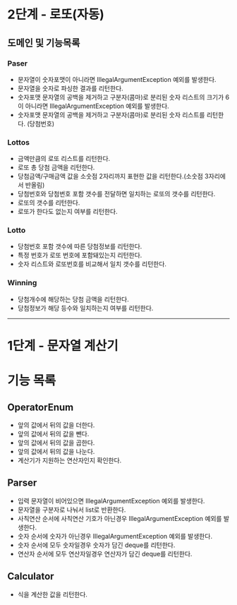 # 2단계 - 로또(자동)

## 도메인 및 기능목록

### Paser
- 문자열이 숫자포맷이 아니라면 IllegalArgumentException 예외를 발생한다.
- 문자열을 숫자로 파싱한 결과를 리턴한다.
- 숫자포맷 문자열의 공백을 제거하고 구분자(콤마)로 분리된 숫자 리스트의 크기가 6이 아니라면 IllegalArgumentException 예외를 발생한다.
- 숫자포맷 문자열의 공백을 제거하고 구분자(콤마)로 분리된 숫자 리스트를 리턴한다. (당첨번호)

### Lottos
- 금액만큼의 로또 리스트를 리턴한다.
- 로또 총 당첨 금액을 리턴한다.
- 당첨금액/구매금액 값을 소숫점 2자리까지 표현한 값을 리턴한다.(소숫점 3자리에서 반올림)
- 당첨번호와 당첨번호 포함 갯수를 전달하면 일치하는 로또의 갯수를 리턴한다.
- 로또의 갯수를 리턴한다.
- 로또가 한다도 없는지 여부를 리턴한다.

### Lotto
- 당첨번호 포함 갯수에 따른 당첨정보를 리턴한다.
- 특정 번호가 로또 번호에 포함돼있는지 리턴한다.
- 숫자 리스트와 로또번호를 비교해서 일치 갯수를 리턴한다.

### Winning
- 당첨개수에 해당하는 당첨 금액을 리턴한다.
- 당첨정보가 해당 등수와 일치하는지 여부를 리턴한다.

---------

# 1단계 - 문자열 계산기

# 기능 목록
## OperatorEnum
- 앞의 값에서 뒤의 값을 더한다.
- 앞의 값에서 뒤의 값을 뺀다.
- 앞의 값에서 뒤의 값을 곱한다.
- 앞의 값에서 뒤의 값을 나눈다.
- 계산기가 지원하는 연산자인지 확인한다.

## Parser
- 입력 문자열이 비어있으면 IllegalArgumentException 예외를 발생한다.
- 문자열을 구분자로 나눠서 list로 반환한다.
- 사칙연산 순서에 사칙연산 기호가 아닌경우 IllegalArgumentException 예외를 발생한다.
- 숫자 순서에 숫자가 아닌경우 IllegalArgumentException 예외를 발생한다.
- 숫자 순서에 모두 숫자일경우 숫자가 담긴 deque를 리턴한다.
- 연산자 순서에 모두 연산자일경우 연산자가 담긴 deque를 리턴한다.

## Calculator
- 식을 계산한 값을 리턴한다.